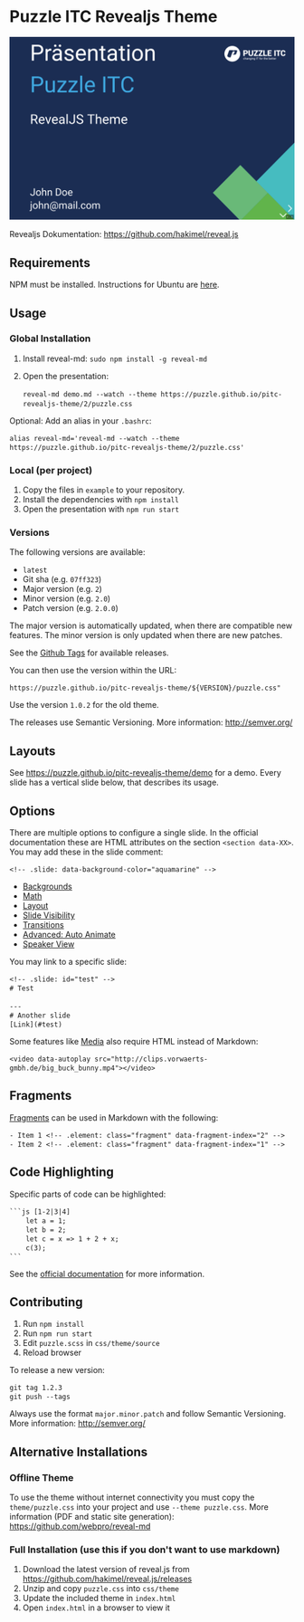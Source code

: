 # Puzzle ITC Revealjs Theme

[![Puzzle ITC Revealjs Theme](imgs/demo-cover.png)](https://puzzle.github.io/pitc-revealjs-theme/demo)

Revealjs Dokumentation: https://github.com/hakimel/reveal.js

## Requirements
NPM must be installed. Instructions for Ubuntu are [here](https://github.com/nodesource/distributions#installation-instructions).

## Usage
### Global Installation
1. Install reveal-md: `sudo npm install -g reveal-md`
2. Open the presentation:

    ```reveal-md demo.md --watch --theme https://puzzle.github.io/pitc-revealjs-theme/2/puzzle.css```

Optional: Add an alias in your `.bashrc`:
```
alias reveal-md='reveal-md --watch --theme https://puzzle.github.io/pitc-revealjs-theme/2/puzzle.css'
```

### Local (per project)
1. Copy the files in `example` to your repository.
2. Install the dependencies with `npm install`
3. Open the presentation with `npm run start`

### Versions

The following versions are available:
- `latest`
- Git sha (e.g. `07ff323`)
- Major version (e.g. `2`)
- Minor version (e.g. `2.0`)
- Patch version (e.g. `2.0.0`)

The major version is automatically updated, when there are compatible new features. The minor version is only updated when there are new patches.

See the [Github Tags](https://github.com/puzzle/pitc-revealjs-theme/tags) for available releases.

You can then use the version within the URL:
```
https://puzzle.github.io/pitc-revealjs-theme/${VERSION}/puzzle.css"
```

Use the version `1.0.2` for the old theme.

The releases use Semantic Versioning. More information: http://semver.org/

## Layouts
See https://puzzle.github.io/pitc-revealjs-theme/demo for a demo. Every slide has a vertical slide below, that describes its usage.

## Options

There are multiple options to configure a single slide. In the official documentation these are HTML attributes on the section `<section data-XX>`. You may add these in the slide comment:
```
<!-- .slide: data-background-color="aquamarine" -->
```

- [Backgrounds](https://revealjs.com/backgrounds/)
- [Math](https://revealjs.com/math/#markdown)
- [Layout](https://revealjs.com/layout/)
- [Slide Visibility](https://revealjs.com/slide-visibility/)
- [Transitions](https://revealjs.com/transitions/)
- [Advanced: Auto Animate](https://revealjs.com/auto-animate/)
- [Speaker View](https://revealjs.com/speaker-view/)


You may link to a specific slide:
```
<!-- .slide: id="test" -->
# Test

---
# Another slide
[Link](#test)
```

Some features like [Media](https://revealjs.com/media/) also require HTML instead of Markdown:

```
<video data-autoplay src="http://clips.vorwaerts-gmbh.de/big_buck_bunny.mp4"></video>
```

## Fragments
[Fragments](https://revealjs.com/fragments/) can be used in Markdown with the following:
```
- Item 1 <!-- .element: class="fragment" data-fragment-index="2" -->
- Item 2 <!-- .element: class="fragment" data-fragment-index="1" -->
```

## Code Highlighting

Specific parts of code can be highlighted:
````
```js [1-2|3|4]
    let a = 1;
    let b = 2;
    let c = x => 1 + 2 + x;
    c(3);
```
````
See the [official documentation](https://revealjs.com/code/#line-numbers-%26-highlights) for more information.


## Contributing
1. Run `npm install`
2. Run `npm run start`
3. Edit `puzzle.scss` in `css/theme/source`
4. Reload browser

To release a new version:
```
git tag 1.2.3
git push --tags
```

Always use the format `major.minor.patch` and follow Semantic Versioning. More information: http://semver.org/

## Alternative Installations

### Offline Theme

To use the theme without internet connectivity you must copy the `theme/puzzle.css` into your project and use `--theme puzzle.css`. More information (PDF and static site generation): https://github.com/webpro/reveal-md

### Full Installation (use this if you don't want to use markdown)
1. Download the latest version of reveal.js from https://github.com/hakimel/reveal.js/releases
2. Unzip and copy `puzzle.css` into `css/theme`
3. Update the included theme in `index.html`
4. Open `index.html` in a browser to view it
